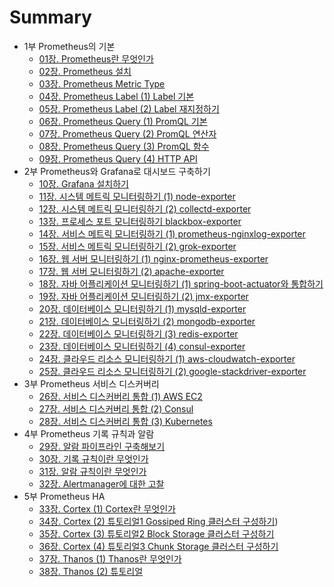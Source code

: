 # Summary

* 1부 Prometheus의 기본
  * [01장. Prometheus란 무엇인가](./part1/01_what_is_prometheus/README.md)
  * [02장. Prometheus 설치](./part1/02_install_prometheus/README.md)
  * [03장. Prometheus Metric Type](./part1/03_prometheus_metric_type/README.md)
  * [04장. Prometheus Label (1) Label 기본](./part1/04_prometheus_label_01/README.md)
  * [05장. Prometheus Label (2) Label 재지정하기](./part1/05_prometheus_label_02/README.md)
  * [06장. Prometheus Query (1) PromQL 기본](./part1/06_prometheus_query_01/README.md)
  * [07장. Prometheus Query (2) PromQL 연산자](./part1/07_prometheus_query_02/README.md)
  * [08장. Prometheus Query (3) PromQL 함수](./part1/08_prometheus_query_03/README.md)
  * [09장. Prometheus Query (4) HTTP API](./part1/09_prometheus_query_04/README.md)
* 2부 Prometheus와 Grafana로 대시보드 구축하기
  * [10장. Grafana 설치하기]()
  * [11장. 시스템 메트릭 모니터링하기 (1) node-exporter]()
  * [12장. 시스템 메트릭 모니터링하기 (2) collectd-exporter]()
  * [13장. 프로세스 포트 모니터링하기 blackbox-exporter]()
  * [14장. 서비스 메트릭 모니터링하기 (1) prometheus-nginxlog-exporter]()
  * [15장. 서비스 메트릭 모니터링하기 (2) grok-exporter]()
  * [16장. 웹 서버 모니터링하기 (1) nginx-prometheus-exporter]()
  * [17장. 웹 서버 모니터링하기 (2) apache-exporter]()
  * [18장. 자바 어플리케이션 모니터링하기 (1) spring-boot-actuator와 통합하기]()
  * [19장. 자바 어플리케이션 모니터링하기 (2) jmx-exporter]()
  * [20장. 데이터베이스 모니터링하기 (1) mysqld-exporter]()
  * [21장. 데이터베이스 모니터링하기 (2) mongodb-exporter]()
  * [22장. 데이터베이스 모니터링하기 (3) redis-exporter]()
  * [23장. 데이터베이스 모니터링하기 (4) consul-exporter]()
  * [24장. 클라우드 리소스 모니터링하기 (1) aws-cloudwatch-exporter]()
  * [25장. 클라우드 리소스 모니터링하기 (2) google-stackdriver-exporter]()
* 3부 Prometheus 서비스 디스커버리
  * [26장. 서비스 디스커버리 통합 (1) AWS EC2]()
  * [27장. 서비스 디스커버리 통합 (2) Consul]()
  * [28장. 서비스 디스커버리 통합 (3) Kubernetes]()
* 4부 Prometheus 기록 규칙과 알람
  * [29장. 알람 파이프라인 구축해보기]()
  * [30장. 기록 규칙이란 무엇인가]()
  * [31장. 알람 규칙이란 무엇인가]()
  * [32장. Alertmanager에 대한 고찰]()
* 5부 Prometheus HA
  * [33장. Cortex (1) Cortex란 무엇인가]()
  * [34장. Cortex (2) 튜토리얼1 Gossiped Ring 클러스터 구성하기]())
  * [35장. Cortex (3) 튜토리얼2 Block Storage 클러스터 구성하기]()
  * [36장. Cortex (4) 튜토리얼3 Chunk Storage 클러스터 구성하기]()
  * [37장. Thanos (1) Thanos란 무엇인가]()
  * [38장. Thanos (2) 튜토리얼]()
